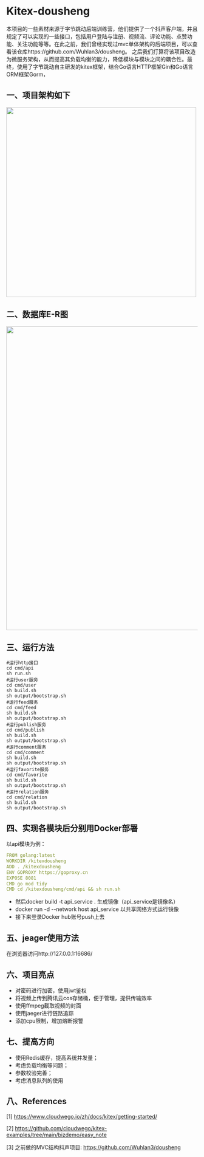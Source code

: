 # Kitex-dousheng
本项目的一些素材来源于字节跳动后端训练营，他们提供了一个抖声客户端，并且规定了可以实现的一些接口，包括用户登陆与注册、视频流、评论功能、点赞功能、关注功能等等。在此之前，我们曾经实现过mvc单体架构的后端项目，可以查看该仓库https://github.com/Wuhlan3/dousheng。
之后我们打算将该项目改造为微服务架构，从而提高其负载均衡的能力，降低模块与模块之间的耦合性。最终，使用了字节跳动自主研发的kitex框架，结合Go语言HTTP框架Gin和Go语言ORM框架Gorm，

## 一、项目架构如下
<img src="https://wuhlan3-1307602190.cos.ap-guangzhou.myqcloud.com/img/kitexdousheng.jpg" width="500px">

## 二、数据库E-R图
<img src="https://wuhlan3-1307602190.cos.ap-guangzhou.myqcloud.com/img/er.jpg" width="800px">

## 三、运行方法
```
#运行http接口
cd cmd/api
sh run.sh
#运行user服务
cd cmd/user
sh build.sh
sh output/bootstrap.sh
#运行feed服务
cd cmd/feed
sh build.sh
sh output/bootstrap.sh
#运行publish服务
cd cmd/publish
sh build.sh
sh output/bootstrap.sh
#运行comment服务
cd cmd/comment
sh build.sh
sh output/bootstrap.sh
#运行favorite服务
cd cmd/favorite
sh build.sh
sh output/bootstrap.sh
#运行relation服务
cd cmd/relation
sh build.sh
sh output/bootstrap.sh
```

## 四、实现各模块后分别用Docker部署
以api模块为例：
``` yaml
FROM golang:latest
WORKDIR /kitexdousheng 
ADD . /kitexdousheng
ENV GOPROXY https://goproxy.cn
EXPOSE 8081
CMD go mod tidy
CMD cd /kitexdousheng/cmd/api && sh run.sh
```
- 然后docker build -t api_service . 生成镜像（api_service是镜像名）
- docker run -d --network host api_service 以共享网络方式运行镜像
- 接下来登录Docker hub账号push上去

## 五、jeager使用方法
在浏览器访问http://127.0.0.1:16686/

## 六、项目亮点
- 对密码进行加密，使用jwt鉴权
- 将视频上传到腾讯云cos存储桶，便于管理，提供传输效率
- 使用ffmpeg截取视频的封面
- 使用jaeger进行链路追踪
- 添加cpu限制，增加熔断报警

## 七、提高方向
- 使用Redis缓存，提高系统并发量；
- 考虑负载均衡等问题；
- 参数校验完善；
- 考虑消息队列的使用

## 八、References
[1] https://www.cloudwego.io/zh/docs/kitex/getting-started/

[2] https://github.com/cloudwego/kitex-examples/tree/main/bizdemo/easy_note

[3] 之前做的MVC结构抖声项目: https://github.com/Wuhlan3/dousheng
